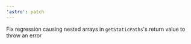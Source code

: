```yaml
---
'astro': patch
---
```


Fix regression causing nested arrays in `getStaticPaths`'s return value to throw an error
